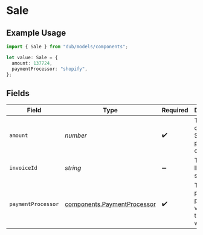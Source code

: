 # Sale

## Example Usage

```typescript
import { Sale } from "dub/models/components";

let value: Sale = {
  amount: 137724,
  paymentProcessor: "shopify",
};
```

## Fields

| Field                                                                      | Type                                                                       | Required                                                                   | Description                                                                |
| -------------------------------------------------------------------------- | -------------------------------------------------------------------------- | -------------------------------------------------------------------------- | -------------------------------------------------------------------------- |
| `amount`                                                                   | *number*                                                                   | :heavy_check_mark:                                                         | The amount of the sale. Should be passed in cents.                         |
| `invoiceId`                                                                | *string*                                                                   | :heavy_minus_sign:                                                         | The invoice ID of the sale.                                                |
| `paymentProcessor`                                                         | [components.PaymentProcessor](../../models/components/paymentprocessor.md) | :heavy_check_mark:                                                         | The payment processor via which the sale was made.                         |